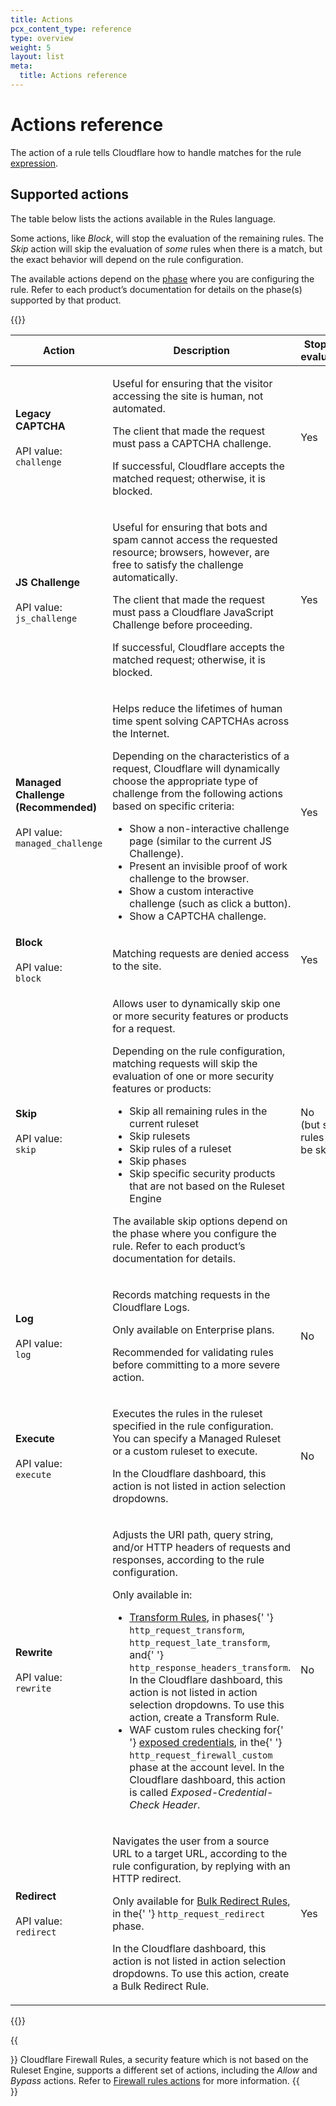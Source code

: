 ```yaml
---
title: Actions
pcx_content_type: reference
type: overview
weight: 5
layout: list
meta:
  title: Actions reference
---
```


# Actions reference

The action of a rule tells Cloudflare how to handle matches for the rule [expression](/ruleset-engine/rules-language/expressions/).

## Supported actions

The table below lists the actions available in the Rules language.

Some actions, like _Block_, will stop the evaluation of the remaining rules. The _Skip_ action will skip the evaluation of _some_ rules when there is a match, but the exact behavior will depend on the rule configuration.

The available actions depend on the [phase](/ruleset-engine/about/phases/) where you are configuring the rule. Refer to each product’s documentation for details on the phase(s) supported by that product.

{{<table-wrap>}}

<table style="width: 100%">
	<thead>
		<tr>
			<th>Action</th>
			<th>Description</th>
			<th>Stops rule evaluation?</th>
		</tr>
	</thead>
	<tbody>
		<tr>
			<td>
				<strong>Legacy CAPTCHA</strong>
				<br />
				<br />
				API value:
				<br />
				<code>challenge</code>
			</td>
			<td>
				<p>Useful for ensuring that the visitor accessing the site is human, not automated.</p>
				<p>The client that made the request must pass a CAPTCHA challenge.</p>
				<p>If successful, Cloudflare accepts the matched request; otherwise, it is blocked.</p>
			</td>
			<td>Yes</td>
		</tr>
		<tr>
			<td>
				<strong>JS Challenge</strong>
				<br />
				<br />
				API value:
				<br />
				<code>js_challenge</code>
			</td>
			<td>
				<p>
					Useful for ensuring that bots and spam cannot access the requested resource; browsers,
					however, are free to satisfy the challenge automatically.
				</p>
				<p>
					The client that made the request must pass a Cloudflare JavaScript Challenge before
					proceeding.
				</p>
				<p>If successful, Cloudflare accepts the matched request; otherwise, it is blocked.</p>
			</td>
			<td>Yes</td>
		</tr>
		<tr>
			<td>
				<strong>Managed Challenge (Recommended)</strong>
				<br />
				<br />
				API value:
				<br />
				<code>managed_challenge</code>
			</td>
			<td>
				<p>Helps reduce the lifetimes of human time spent solving CAPTCHAs across the Internet.</p>
				<p>
					Depending on the characteristics of a request, Cloudflare will dynamically choose the
					appropriate type of challenge from the following actions based on specific criteria:
				</p>
				<ul>
					<li>Show a non-interactive challenge page (similar to the current JS Challenge).</li>
					<li>Present an invisible proof of work challenge to the browser.</li>
					<li>Show a custom interactive challenge (such as click a button).</li>
					<li>Show a CAPTCHA challenge.</li>
				</ul>
			</td>
			<td>Yes</td>
		</tr>
		<tr>
			<td>
				<strong>Block</strong>
				<br />
				<br />
				API value:
				<br />
				<code>block</code>
			</td>
			<td>
				<p>Matching requests are denied access to the site.</p>
			</td>
			<td>Yes</td>
		</tr>
		<tr>
			<td>
				<strong>Skip</strong>
				<br />
				<br />
				API value:
				<br />
				<code>skip</code>
			</td>
			<td>
				<p>
					Allows user to dynamically skip one or more security features or products for a request.
				</p>
				<p>
					Depending on the rule configuration, matching requests will skip the evaluation of one or
					more security features or products:
				</p>
				<p>
					<ul>
						<li>Skip all remaining rules in the current ruleset</li>
						<li>Skip rulesets</li>
						<li>Skip rules of a ruleset</li>
						<li>Skip phases</li>
						<li>Skip specific security products that are not based on the Ruleset Engine</li>
					</ul>
				</p>
				<p>
					The available skip options depend on the phase where you configure the rule. Refer to each
					product’s documentation for details.
				</p>
			</td>
			<td>
				No
				<br />
				(but some rules may be skipped)
			</td>
		</tr>
		<tr>
			<td>
				<strong>Log</strong>
				<br />
				<br />
				API value:
				<br />
				<code>log</code>
			</td>
			<td>
				<p>Records matching requests in the Cloudflare Logs.</p>
				<p>Only available on Enterprise plans.</p>
				<p>Recommended for validating rules before committing to a more severe action.</p>
			</td>
			<td>No</td>
		</tr>
		<tr>
			<td>
				<strong>Execute</strong>
				<br />
				<br />
				API value:
				<br />
				<code>execute</code>
			</td>
			<td>
				<p>
					Executes the rules in the ruleset specified in the rule configuration. You can specify a
					Managed Ruleset or a custom ruleset to execute.
				</p>
				<p>In the Cloudflare dashboard, this action is not listed in action selection dropdowns.</p>
			</td>
			<td>No</td>
		</tr>
		<tr>
			<td>
				<strong>Rewrite</strong>
				<br />
				<br />
				API value:
				<br />
				<code>rewrite</code>
			</td>
			<td>
				<p>
					Adjusts the URI path, query string, and/or HTTP headers of requests and responses,
					according to the rule configuration.
				</p>
				<p>Only available in:</p>
				<ul>
					<li>
						<a href="/rules/transform/">Transform Rules</a>, in phases{' '}
						<code>http_request_transform</code>, <code>http_request_late_transform</code>, and{' '}
						<code>http_response_headers_transform</code>. In the Cloudflare dashboard, this action
						is not listed in action selection dropdowns. To use this action, create a Transform
						Rule.
					</li>
					<li>
						WAF custom rules checking for{' '}
						<a href="/waf/exposed-credentials-check/">exposed credentials</a>, in the{' '}
						<code>http_request_firewall_custom</code> phase at the account level. In the Cloudflare
						dashboard, this action is called <em>Exposed-Credential-Check Header</em>.
					</li>
				</ul>
			</td>
			<td>No</td>
		</tr>
		<tr>
			<td>
				<strong>Redirect</strong>
				<br />
				<br />
				API value:
				<br />
				<code>redirect</code>
			</td>
			<td>
				<p>
					Navigates the user from a source URL to a target URL, according to the rule configuration,
					by replying with an HTTP redirect.
				</p>
				<p>
					Only available for <a href="/rules/bulk-redirects/">Bulk Redirect Rules</a>, in the{' '}
					<code>http_request_redirect</code> phase.
				</p>
				<p>
					In the Cloudflare dashboard, this action is not listed in action selection dropdowns. To
					use this action, create a Bulk Redirect Rule.
				</p>
			</td>
			<td>Yes</td>
		</tr>
	</tbody>
</table>

{{</table-wrap>}}

{{<Aside type="note">}}
Cloudflare Firewall Rules, a security feature which is not based on the Ruleset Engine, supports a different set of actions, including the _Allow_ and _Bypass_ actions. Refer to [Firewall rules actions](/firewall/cf-firewall-rules/actions/) for more information.
{{</Aside>}}
